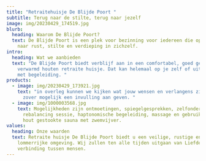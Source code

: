 ```yaml
---
title: "Retraitehuisje De Blijde Poort "
subtitle: Terug naar de stilte, terug naar jezelf
image: img/20230429_174519.jpg
blurb:
  heading: Waarom De Blijde Poort?
  text: De Blijde Poort is een plek voor bezinning voor iedereen die op zoek is
    naar rust, stilte en verdieping in zichzelf.
intro:
  heading: Wat we aanbieden
  text: "De Blijde Poort biedt verblijf aan in een comfortabel, goed geïsoleerd en
    verwarmd houten retraite huisje. Dat kan helemaal op je zelf of uitgebreid
    met begeleiding. "
products:
  - image: img/20230429_173921.jpg
    text: "in overleg kunnen we kijken wat jouw wensen en verlangens zijn en daar
      zover mogelijk een invulling aan geven. "
  - image: img/1000003568.jpg
    text: Mogelijkheden zijn ontmoetingen, spiegelgesprekken, zelfonderzoek,
      rebalancing sessie, haptonomische begeleiding, massage en gebruik van een
      hout gestookte sauna met zwemvijver.
values:
  heading: Onze waarden
  text: Retraite huisje De Blijde Poort biedt u een veilige, rustige en
    lommerrijke omgeving. Wij zullen ten alle tijden uitgaan van Liefde en
    verbinding tussen mensen.
---
```

